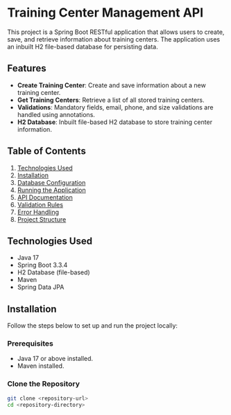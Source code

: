 # Training Center Management API

This project is a Spring Boot RESTful application that allows users to create, save, and retrieve information about training centers. The application uses an inbuilt H2 file-based database for persisting data.

## Features
- **Create Training Center**: Create and save information about a new training center.
- **Get Training Centers**: Retrieve a list of all stored training centers.
- **Validations**: Mandatory fields, email, phone, and size validations are handled using annotations.
- **H2 Database**: Inbuilt file-based H2 database to store training center information.

## Table of Contents
1. [Technologies Used](#technologies-used)
2. [Installation](#installation)
3. [Database Configuration](#database-configuration)
4. [Running the Application](#running-the-application)
5. [API Documentation](#api-documentation)
6. [Validation Rules](#validation-rules)
7. [Error Handling](#error-handling)
8. [Project Structure](#project-structure)

## Technologies Used
- Java 17
- Spring Boot 3.3.4
- H2 Database (file-based)
- Maven
- Spring Data JPA

## Installation
Follow the steps below to set up and run the project locally:

### Prerequisites
- Java 17 or above installed.
- Maven installed.

### Clone the Repository
```sh
git clone <repository-url>
cd <repository-directory>
